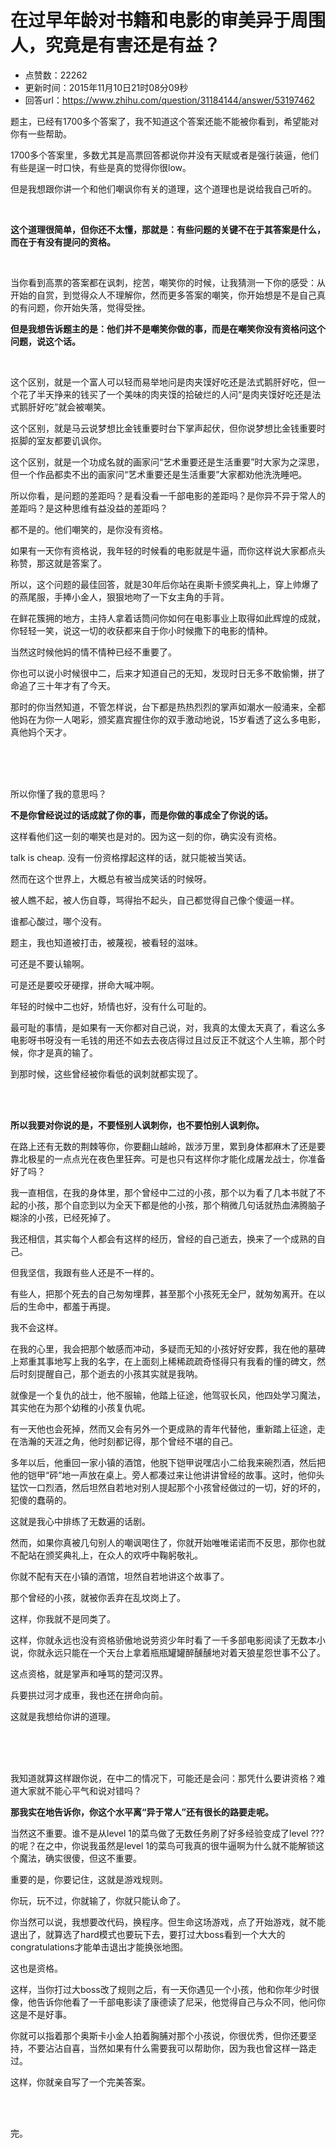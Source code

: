 # 在过早年龄对书籍和电影的审美异于周围人，究竟是有害还是有益？
- 点赞数：22262
- 更新时间：2015年11月10日21时08分09秒
- 回答url：https://www.zhihu.com/question/31184144/answer/53197462
<body>
 <p data-pid="Bk8v6Ii8">题主，已经有1700多个答案了，我不知道这个答案还能不能被你看到，希望能对你有一些帮助。</p>
 <p data-pid="Ne3VFzQ5">1700多个答案里，多数尤其是高票回答都说你并没有天赋或者是强行装逼，他们有些是逞一时口快，有些是真的觉得你很low。</p>
 <p data-pid="g4kc5b0p">但是我想跟你讲一个和他们嘲讽你有关的道理，这个道理也是说给我自己听的。</p>
 <br>
 <p data-pid="jTp7e8rO"><b>这个道理很简单，但你还不太懂，那就是：有些问题的关键不在于其答案是什么，而在于有没有提问的资格。</b></p>
 <br>
 <p data-pid="K5_xTjoq">当你看到高票的答案都在讽刺，挖苦，嘲笑你的时候，让我猜测一下你的感受：从开始的自赏，到觉得众人不理解你，然而更多答案的嘲笑，你开始想是不是自己真的有问题，你开始失落，觉得受挫。</p>
 <p data-pid="g6iNr9_v"><b>但是我想告诉题主的是：他们并不是嘲笑你做的事，而是在嘲笑你没有资格问这个问题，说这个话。</b></p>
 <br>
 <p data-pid="ECM65mXh">这个区别，就是一个富人可以轻而易举地问是肉夹馍好吃还是法式鹅肝好吃，但一个花了半天挣来的钱买了一个美味的肉夹馍的拾破烂的人问“是肉夹馍好吃还是法式鹅肝好吃”就会被嘲笑。</p>
 <p data-pid="34zTyq0m">这个区别，就是马云说梦想比金钱重要时台下掌声起伏，但你说梦想比金钱重要时抠脚的室友都要讥讽你。</p>
 <p data-pid="CIMAM-5r">这个区别，就是一个功成名就的画家问“艺术重要还是生活重要”时大家为之深思，但一个作品都卖不出的画家问“艺术重要还是生活重要”大家都劝他洗洗睡吧。</p>
 <p data-pid="mDg-7mCY">所以你看，是问题的差距吗？是看没看一千部电影的差距吗？是你异不异于常人的差距吗？是这种思维有益没益的差距吗？</p>
 <p data-pid="BCyRtRCe">都不是的。他们嘲笑的，是你没有资格。</p>
 <p data-pid="EBT6BnQo">如果有一天你有资格说，我年轻的时候看的电影就是牛逼，而你这样说大家都点头称赞，那这就是答案了。</p>
 <p data-pid="aL3RX5jH">所以，这个问题的最佳回答，就是30年后你站在奥斯卡颁奖典礼上，穿上帅爆了的燕尾服，手捧小金人，狠狠地吻了一下女主角的手背。</p>
 <p data-pid="X5Ov92kg">在鲜花簇拥的地方，主持人拿着话筒问你如何在电影事业上取得如此辉煌的成就，你轻轻一笑，说这一切的收获都来自于你小时候撒下的电影的情种。</p>
 <p data-pid="33M3pE0j">当然这时候他妈的情不情种已经不重要了。</p>
 <p data-pid="DIoM18RS">你也可以说小时候很中二，后来才知道自己的无知，发现时日无多不敢偷懒，拼了命追了三十年才有了今天。</p>
 <p data-pid="LivAywBM">那时的你当然知道，不管怎样说，台下都是热热烈烈的掌声如潮水一般涌来，全都他妈在为你一人喝彩，颁奖嘉宾握住你的双手激动地说，15岁看透了这么多电影，真他妈个天才。</p>
 <br>
 <br>
 <br>
 <p data-pid="KKUKxBfY">所以你懂了我的意思吗？</p>
 <p data-pid="76H9_5gT"><b>不是你曾经说过的话成就了你的事，而是你做的事成全了你说的话。</b></p>
 <p data-pid="VpcflkcT">这样看他们这一刻的嘲笑也是对的。因为这一刻的你，确实没有资格。</p>
 <p data-pid="ctoj-yPx">talk is cheap. 没有一份资格撑起这样的话，就只能被当笑话。</p>
 <p data-pid="m1wmx4Kq">然而在这个世界上，大概总有被当成笑话的时候呀。</p>
 <p data-pid="YEf1y6A1">被人瞧不起，被人伤自尊，骂得抬不起头，自己都觉得自己像个傻逼一样。</p>
 <p data-pid="g1tVOj88">谁都心酸过，哪个没有。</p>
 <p data-pid="dxtmiKAG">题主，我也知道被打击，被蔑视，被看轻的滋味。</p>
 <p data-pid="7fmsFWP-">可还是不要认输啊。</p>
 <p data-pid="DM0Y2IEc">可是还是要咬牙硬撑，拼命大喊冲啊。</p>
 <p data-pid="ulwnGZ1c">年轻的时候中二也好，矫情也好，没有什么可耻的。</p>
 <p data-pid="B6acNb2f">最可耻的事情，是如果有一天你都对自己说，对，我真的太傻太天真了，看这么多电影呀书呀没有一毛钱的用还不如去去夜店得过且过反正不就这个人生嘛，那个时候，你才是真的输了。</p>
 <p data-pid="4GP_JXSu">到那时候，这些曾经被你看低的讽刺就都实现了。</p>
 <br>
 <br>
 <p data-pid="37kqyNl0"><b>所以我要对你说的是，不要怪别人讽刺你，也不要怕别人讽刺你。</b></p>
 <p data-pid="eBUwwtMt">在路上还有无数的荆棘等你，你要翻山越岭，跋涉万里，累到身体都麻木了还是要靠北极星的一点点光在夜色里狂奔。可是也只有这样你才能化成屠龙战士，你准备好了吗？</p>
 <p data-pid="3vSNeCry">我一直相信，在我的身体里，那个曾经中二过的小孩，那个以为看了几本书就了不起的小孩，那个自恋到以为全天下都是他的小孩，那个稍微几句话就热血沸腾脑子糊涂的小孩，已经死掉了。</p>
 <p data-pid="fz9rg_I-">我还相信，其实每个人都会有这样的经历，曾经的自己逝去，换来了一个成熟的自己。</p>
 <p data-pid="LNPX3_dj">但我坚信，我跟有些人还是不一样的。</p>
 <p data-pid="txDrS-m2">有些人，把那个死去的自己匆匆埋葬，甚至那个小孩死无全尸，就匆匆离开。在以后的生命中，都羞于再提。</p>
 <p data-pid="ncGu3DAE">我不会这样。</p>
 <p data-pid="J6X0FUVM">在我的心里，我会把那个敏感而冲动，多疑而无知的小孩好好安葬，我在他的墓碑上郑重其事地写上我的名字，在上面刻上稀稀疏疏奇怪得只有我看的懂的碑文，然后时刻提醒自己，那个逝去的小孩其实就是我呐。</p>
 <p data-pid="bl26_aju">就像是一个复仇的战士，他不服输，他踏上征途，他驾驭长风，他四处学习魔法，其实他在为那个幼稚的小孩复仇呢。</p>
 <p data-pid="caCZG9F5">有一天他也会死掉，然而又会有另外一个更成熟的青年代替他，重新踏上征途，走在浩瀚的天涯之角，他时刻都记得，那个曾经不堪的自己。</p>
 <p data-pid="bbRArMZJ">多年以后，他重回一家小镇的酒馆，他脱下铠甲说嘿店小二给我来碗烈酒，然后把他的铠甲“砰”地一声放在桌上。旁人都凑过来让他讲讲曾经的故事。这时，他仰头猛饮一口烈酒，然后坦然自若地对别人提起那个小孩曾经做过的一切，好的坏的，犯傻的蠢萌的。</p>
 <p data-pid="ai1WsNei">这就是我心中排练了无数遍的话剧。</p>
 <p data-pid="7bpNcDIb">然而，如果你真被几句别人的嘲讽喝住了，你就开始唯唯诺诺而不反思，那你也就不配站在颁奖典礼上，在众人的欢呼中鞠躬敬礼。</p>
 <p data-pid="tVgXAkr-">你就不配有天在小镇的酒馆，坦然自若地讲这个故事了。</p>
 <p data-pid="HzrM46rw">那个曾经的小孩，就被你丢弃在乱坟岗上了。</p>
 <p data-pid="tD0LrWwL">这样，你我就不是同类了。</p>
 <p data-pid="jLi19cf6">这样，你就永远也没有资格骄傲地说劳资少年时看了一千多部电影阅读了无数本小说，你就永远只能在一个天台上拿着瓶瓶罐罐醉醺醺地对着天狼星怨世事不公了。</p>
 <p data-pid="tYWPbawk">这点资格，就是掌声和唾骂的楚河汉界。</p>
 <p data-pid="eD5dYVLp">兵要拱过河才成車，我也还在拼命向前。</p>
 <p data-pid="HCtf-FIV">这就是我想给你讲的道理。</p>
 <br>
 <br>
 <br>
 <p data-pid="n8I3Qj8t">我知道就算这样跟你说，在中二的情况下，可能还是会问：那凭什么要讲资格？难道大家就不能心平气和说对错吗？</p>
 <p data-pid="itqslJAO"><b>那我实在地告诉你，你这个水平离“异于常人”还有很长的路要走呢。</b></p>
 <p data-pid="YN5vRJW2">当然这不重要。谁不是从level 1的菜鸟做了无数任务刷了好多经验变成了level ???的呢？在之中，你说我虽然是level 1的菜鸟可我真的很牛逼啊为什么就不能解锁这个魔法，确实很傻，但这不重要。</p>
 <p data-pid="3IcqE8TO">重要的是，你要记住，这就是游戏规则。</p>
 <p data-pid="ZVDJmg_K">你玩，玩不过，你就输了，你就只能认命了。</p>
 <p data-pid="M1Ia52qD">你当然可以说，我想要改代码，换程序。但生命这场游戏，点了开始游戏，就不能退出了，就算选了hard模式也要玩下去，要打过大boss看到一个大大的congratulations才能单击退出才能换张地图。</p>
 <p data-pid="1A4uMwBC">这也是资格。</p>
 <p data-pid="KZnDl7t3">这样，当你打过大boss改了规则之后，有一天你遇见一个小孩，他和你年少时很像，他告诉你他看了一千部电影读了康德读了尼采，他觉得自己与众不同，他问你这是不是好事。</p>
 <p data-pid="UfVNhcoa">你就可以指着那个奥斯卡小金人拍着胸脯对那个小孩说，你很优秀，但你还要坚持，不要沾沾自喜，当然如果有什么需要我可以帮助你，因为我也曾这样一路走过。</p>
 <p data-pid="LnldwRcU">这样，你就亲自写了一个完美答案。</p>
 <br>
 <br>
 <p data-pid="4bWA6g8A">完。</p>
</body>